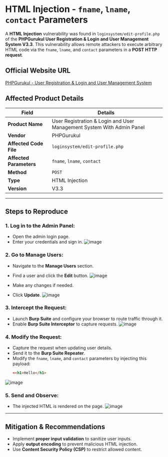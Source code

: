 # HTML Injection - `fname`, `lname`, `contact` Parameters

A **HTML Injection** vulnerability was found in `loginsystem/edit-profile.php` of the **PHPGurukul User Registration & Login and User Management System V3.3**. This vulnerability allows remote attackers to execute arbitrary HTML code via the `fname`, `lname`, and `contact` parameters in a **POST HTTP request**.

## Official Website URL  
[PHPGurukul - User Registration & Login and User Management System](https://phpgurukul.com/user-registration-login-and-user-management-system-with-admin-panel/)

## Affected Product Details  

| **Field**            | **Details** |
|----------------------|------------|
| **Product Name**    | User Registration & Login and User Management System With Admin Panel |
| **Vendor**         | PHPGurukul |
| **Affected Code File** | `loginsystem/edit-profile.php` |
| **Affected Parameters** | `fname`, `lname`, `contact` |
| **Method**         | `POST` |
| **Type**          | HTML Injection |
| **Version**       | V3.3 |

---

## Steps to Reproduce

### 1. Log in to the Admin Panel:
- Open the admin login page.
- Enter your credentials and sign in.
![image](https://github.com/user-attachments/assets/c666371a-b75d-41fb-8a21-eb70992cd6b6)

### 2. Go to Manage Users:
- Navigate to the **Manage Users** section.
- Find a user and click the **Edit** button.
![image](https://github.com/user-attachments/assets/c335a295-f8ab-4be4-90a9-57acf9f3d4df)

- Make any changes if needed.
- Click **Update**.
![image](https://github.com/user-attachments/assets/c6dfa1e3-a30d-4830-9e25-0a2436054c28)


### 3. Intercept the Request:
- Launch **Burp Suite** and configure your browser to route traffic through it.
- Enable **Burp Suite Interceptor** to capture requests.
![image](https://github.com/user-attachments/assets/4a0cc55c-0377-4f4b-a6a5-d275cfe21b28)

### 4. Modify the Request:
- Capture the request when updating user details.
- Send it to the **Burp Suite Repeater**.
- Modify the `fname`, `lname`, and `contact` parameters by injecting this payload:
  ```html
  <<h1>Hello</h1>
  ```
![image](https://github.com/user-attachments/assets/442da994-d30e-4fa8-bc3a-2678ed4fb954)


### 5. Send and Observe:
- The injected HTML is rendered on the page.
![image](https://github.com/user-attachments/assets/b3528623-bfe5-4fe4-8ef8-2a79d36fa2da)

---

## Mitigation & Recommendations  
- Implement **proper input validation** to sanitize user inputs.
- Apply **output encoding** to prevent malicious HTML injection.
- Use **Content Security Policy (CSP)** to restrict allowed content.

